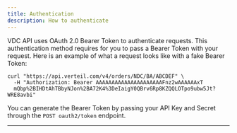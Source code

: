 ```yaml
---
title: Authentication
description: How to authenticate
---
```


VDC API uses OAuth 2.0 Bearer Token to authenticate requests. This authentication method requires for you to pass a Bearer Token with your request. Here is an example of what a request looks like with a fake Bearer Token:

```shell {% showTitle=false %}
curl "https://api.verteil.com/v4/orders/NDC/BA/ABCDEF" \
  -H "Authorization: Bearer AAAAAAAAAAAAAAAAAAAAAFnz2wAAAAAAxT
  mQbp%2BIHDtAhTBbyNJon%2BA72K4%3DeIaigY0QBrv6Rp8KZQQLOTpo9ubw5Jt?WRE8avbi"
```
You can generate the Bearer Token by passing your API Key and Secret through the `POST oauth2/token` endpoint.


------------

